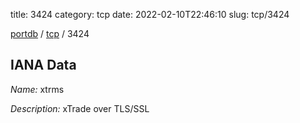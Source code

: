title: 3424
category: tcp
date: 2022-02-10T22:46:10
slug: tcp/3424

[portdb](/) / [tcp](/category/tcp.html) / 3424


## IANA Data

_Name:_ xtrms

_Description:_ xTrade over TLS/SSL

